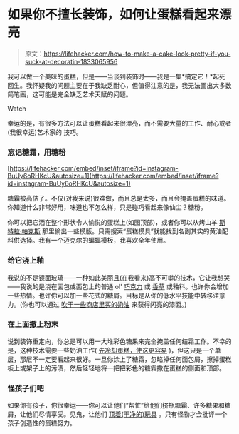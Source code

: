 # 如果你不擅长装饰，如何让蛋糕看起来漂亮

> 原文：<https://lifehacker.com/how-to-make-a-cake-look-pretty-if-you-suck-at-decoratin-1833065956>

我可以做一个美味的蛋糕，但是——当谈到装饰时——我是一集*搞定它！*起死回生。我怀疑我的问题主要在于我缺乏耐心，但值得注意的是，我无法画出大多数简笔画，这可能是完全缺乏艺术天赋的问题。

Watch

幸运的是，有很多方法可以让蛋糕看起来很漂亮，而不需要大量的工作、耐心或者(我很幸运)艺术家的 技巧。

### 忘记糖霜，用糖粉

 [https://lifehacker.com/embed/inset/iframe?id=instagram-BuUy6oRHKcU&autosize=1](https://lifehacker.com/embed/inset/iframe?id=instagram-BuUy6oRHKcU&autosize=1) 

糖霜被高估了。不仅(对我来说)很难做，而且总是太多，而且会掩盖蛋糕的味道。你知道什么非常好用，味道也不怎么样，只是碰巧看起来像仙尘？糖粉。

你可以把它洒在整个形状令人愉悦的蛋糕上(如图顶部)，或者你可以从烤山羊 [斯特拉·帕克斯](http://www.bravetartbook.com) 那里偷出一些模版。只需搜索“蛋糕模具”就能找到名副其实的黄油配料供选择。我有一个迈克尔的蝙蝠模板，我喜欢全年使用。

### 给它浇上釉

我说的不是镜面玻璃——一种如此美丽且(在我看来)高不可攀的技术，它让我想哭——我说的是浇在面包或面包上的普通 ol' [巧克力](https://smittenkitchen.com/2017/10/chocolate-olive-oil-cake-more-book-tour/) 或 [香草](https://www.epicurious.com/recipes/food/views/basic-sugar-glaze-51157020) 或釉料。也许你会增加一些热情。也许你可以加一些花式的糖屑。目标是从你的低水平技能中转移注意力。(你也可以通过 [吹干一些商店里买的奶油](https://skillet.lifehacker.com/give-cakes-a-glossy-glamorous-finish-with-a-hairdryer-1790110906#_ga=2.213670608.551538075.1551796420-1723114163.1524514905) 来获得闪亮的漆面。)

### 在上面撒上粉末

说到装饰重定向，你总是可以用一大堆彩色糖果来完全掩盖任何结霜工作。不幸的是，这种技术需要一些奶油工作( [先冷却蛋糕，使这更容易](https://lifehacker.com/make-frosting-a-cake-easier-by-chilling-it-in-the-refri-1777643965) )，但这只是一个单层，那层不一定要看起来很好。一旦你涂上了糖霜，忽略掉任何面包屑，擦掉蛋糕板上或架子上的污渍，然后轻轻地将一把把彩色的糖霜撒在蛋糕的侧面和顶部。

### 怪孩子们吧

如果你有孩子，你很幸运——你可以让他们“帮忙”给他们挤瓶糖霜、许多糖果和糖屑，让他们尽情享受。见鬼，让他们 [顶着(干净的)玩具](https://offspring.lifehacker.com/decorate-your-kids-birthday-cake-with-toys-1829537087) 。只有怪物才会批评一个孩子创造性的蛋糕努力。